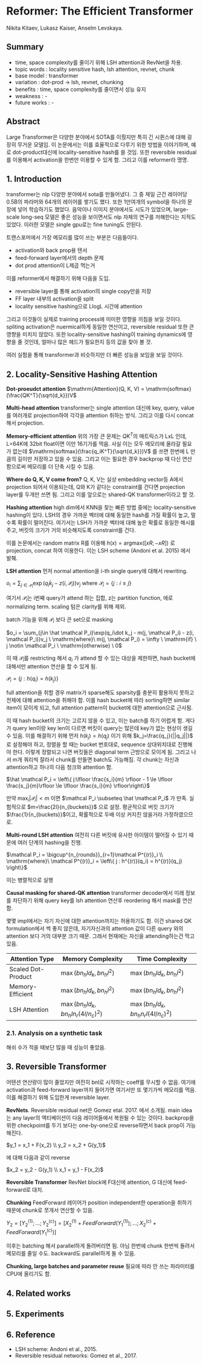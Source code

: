 # Reformer: The Efficient Transformer

Nikita Kitaev, Lukasz Kaiser, Anselm Levskaya.

## Summary

- time, space complexity를 줄이기 위해 LSH attention과 RevNet을 차용.
- topic words : locality sensitive hash, lsh attention, revnet, chunk
- base model : transformer
- variation : dot-prod -> lsh, revnet, chunking
- benefits : time, space complexity를 줄이면서 성능 유지
- weakness : -
- future works : -

## Abstract

Large Transformer은 다양한 분야에서 SOTA를 이뤘지만 특히 긴 시퀸스에 대해 굉장히 무거운 모델임. 이 논문에서는 이를 효율적으로 다루기 위한 방법을 이야기하며, 예로 dot-product대신에 locality-sensitive hash를 쓸 것임. 또한 reversible residual를 이용해서 activation을 한번만 이용할 수 있게 함. 그리고 이를 reformer라 명명.

## 1. Introduction

transformer는 nlp 다양한 분야에서 sota를 만들어냈다. 그 중 제일 근건 레이어당 0.5B의 파라머와 64개의 레이어를 쌓기도 했다. 또한 1만여개의 symbol을 하나의 문장에 넣어 학습하기도 했었다. 음악이나 이미지 분야에서도 시도가 있었으며, large-scale long-seq 모델은 좋은 성능을 보이면서도 nlp 자체의 연구를 저해한다는 지적도 있었다. 이러한 모델은 single gpu로는 fine tuning도 안된다.

트랜스포머에서 가장 메모리를 많이 쓰는 부분은 다음들이다.
- activation와 back prop용 텐서
- feed-forward layer에서의 depth 문제
- dot prod attention이 L제곱 먹는거

이를 reformer에서 해결하기 위해 다음을 도입.
- reversible layer를 통해 activation의 single copy만을 저장
- FF layer 내부의 activation을 split
- locality sensitive hashing으로 LlogL 시간에 attention

그리고 이것들이 실제로 training process에 미미한 영향을 끼침을 보일 것이다. spliting activation은 nuermical하게 동일한 연산이고, reversible residual 또한 큰 영향을 미치지 않았다. 또한 locality-sensitive hashing이 training dynamics에 영향을 줄 것인데, 얼마나 많은 헤드가 필요한지 등의 값을 찾아 볼 것.

여러 실험을 통해 transformer과 비슷하지만 더 빠른 성능을 보임을 보일 것이다.

## 2. Locality-Sensitive Hashing Attention

**Dot-proeudct attention** $\mathrm{Attention}(Q, K, V) = \mathrm{softmax}(\frac{QK^T}{\sqrt{d_k}})V$

**Multi-head attention**  transformer는 single attention 대신에 key, query, value를 여러개로 projection하여 각각을 attention 취하는 방식. 그리고 이를 다시 concat해서 projection.

**Memory-efficient attention** 위의 가장 큰 문제는 $QK^T$의 매트릭스가 LxL 인데, L=64K에 32bit float이면 이만 16기가를 먹음. 사실 이는 모두 메모리에 올라갈 필요가 없는데 $\mathrm{softmax}(\frac{q_iK^T}{\sqrt{d_k}})V$ 를 쓰면 한번에 L 만큼의 길이만 저장하고 있을 수 있음. 그리고 이는 필요한 경우 backprop 때 다신 연산함으로써 메모리를 더 단축 시킬 수 있음.

**Where do Q, K, V come from?** Q, K, V는 실상 embedding vector등 A에서 projection 되어서 이용되는데, Q와 K가 같다는 constraint를 건다면 projection layer를 두개만 쓰면 됨. 그리고 이를 앞으로는 shared-QK transformer이라고 할 것.

**Hashing attention** high dim에서 KNN을 찾는 빠른 방법 중에는 locality-sensitive hashing이 있다. LSH의 경우 가까운 벡터에 대해 동일한 hash를 가질 확률이 높고, 멀수록 확률이 떨어진다. 여기서는 LSH가 가까운 벡터에 대해 높은 확률로 동일한 해시를 주고, 버킷의 크기가 거의 비슷해지도록 constraint를 건다.

이를 논문에서는 random matrix R를 이용해 $h(x) = \mathrm{argmax}([xR; -xR])$ 로 projection, concat 하여 이용한다. 이는 LSH scheme (Andoni et al. 2015) 에서 발췌.

**LSH attention** 먼저 normal attention을 i-th single query에 대해서 rewriting.

$o_i=\sum_{j\in \mathcal P_i}\exp(q_i \dot k_j - z(i, \mathcal P_i))v_j \ \mathrm{where} \ \mathcal P_i = \{j:i\ge j\}$

여기서 $\mathcal P_i$는 i번째 query가 attend 하는 집합, z는 partition function, 에로 normalizing term. scaling 텀은 clarity를 위해 제외.

batch 기능을 위해 $\mathcal P_i$ 보다 큰 set으로 masking

$o_i = \sum_{j\in \hat \mathcal P_i}\exp(q_i\dot k_j - m(j, \mathcal P_i) - z(i, \mathcal P_i))v_j \ \mathrm{where}\ m(j, \mathcal P_i) = \infty \ \mathrm{if} \ j \notin \mathcal P_i \ \mathrm{otherwise} \ 0$

이 때 $\mathcal P_i$를 restricting 해서 $q_i$ 가 attend 할 수 있는 대상을 제한하면, hash bucket에 대해서만 attention 연산을 할 수 있게 됨.

$\mathcal P_i = \{ j:h(q_i)=h(k_j) \}$

full attention을 취할 경우 matrix가 sparse해도 sparsity를 충분히 활용하지 못하고 전체에 대해 attention을 취해야 함. 이를 hash bucket에 따라 sorting하면 similar item이 모이게 되고, full attention pattern이 bucket에 대한 attention으로 근사됨. 

이 때 hash bucket의 크기는 고르지 않을 수 있고, 이는 batch를 하기 어렵게 함. 게다가 query len이랑 key len이 다르면 버킷이 query는 많은데 key가 없는 현상이 생길 수 있음. 이를 해결하기 위해 먼저 $h(k_j) = h(q_j)$ 이기 위해 $k_j=\frac{q_j}{||q_j||}$ 로 설정해야 하고, 정렬을 할 때는 bucket 번호대로, sequence 상대위치대로 진행해야 한다. 이렇게 정렬되고 나면 버킷들은 diagonal term 근방으로 모이게 됨. 그리고 나서 m개 쿼리씩 잘라서 chunk를 만들면 batch도 가능해짐. 각 chunk는 자신과 attention하고 하나의 다음 청크와 attention 함. 

$\hat \mathcal P_i = \left\{ j:\lfloor \frac{s_i}{m} \rfloor - 1 \le \lfloor \frac{s_j}{m}\rfloor \le \lfloor \frac{s_i}{m} \rfloor\right\}$

만약 $\max_i|\mathcal P_i| < m$ 이면 $\mathcal P_i \subseteq \hat \mathcal P_i$ 가 만족. 실험적으로 $m=\frac{2l}{n_{buckets}}$ 으로 설정. 평균적으로 버킷 크기가 $\frac{1}{n_{buckets}}$이고, 확률적으로 두배 이상 커지진 않을거라 가정하였으므로.

**Multi-round LSH attention** 여전히 다른 버킷에 유사한 아이템이 떨어질 수 있기 때문에 여러 단계의 hashing을 진행.

$\mathcal P_i = \bigcup^{n_{rounds}}_{r=1}\mathcal P^{(r)}_i \\ \mathrm{where}\ \mathcal P^{(r)}_i = \left\{ j : h^{(r)}(q_i) = h^{(r)}(q_j) \right\}$

이는 병렬적으로 실행

**Causal masking for shared-QK attention** transformer decoder에서 미래 정보를 차단하기 위해 query key를 lsh attention 연산후 reordering 해서 mask를 연산함.

몇몇 impl에서는 자기 자신에 대한 attention까지는 허용하기도 함. 이건 shared QK formulation에서 썩 좋지 않은데, 자기자신과의 attention 값이 다른 query 와의 attention 보다 거의 대부분 크기 때문. 그래서 현재에는 자신을 attending하는건 막고 있음.

| Attention Type | Memory Complexity | Time Complexity |
|---|---|---|
| Scaled Dot-Product | $\max(bn_hld_k, bn_hl^2)$ | $\max(bn_hld_k, bn_hl^2)$ |
| Memory-Efficient | $\max(bn_hld_k, bn_hl^2)$ | $\max(bn_hld_k, bn_hl^2)$ |
| LSH Attention | $\max(bn_hld_k, bn_hln_r(4l/n_c)^2)$ | $\max(bn_hld_k, bn_hn_rl(4l/n_c)^2)$ |

### 2.1. Analysis on a synthetic task

해쉬 수가 적을 때보단 많을 때 성능이 좋았음.

## 3. Reversible Transformer

어텐션 연산량이 많이 줄었지만 여전히 bnl로 시작하는 coeff를 무시할 수 없음. 여기에 activation과 feed-forward layer까지 들어가면 여기서만 또 몇기가씩 메모리를 먹음. 이를 해결하기 위해 도입한게 reversible layer.

**RevNets**. Reversible residual net은 Gomez etal. 2017. 에서 소개됨. main idea는 any layer의 액티베이션이 다음 레이어들에서 복원될 수 있는 것이다. backprop을 위한 checkpoint를 두기 보다는 one-by-one으로 reverse하면서 back prop이 가능해진다. 

$y_1 = x_1 + F(x_2) \\ y_2 = x_2 + G(y_1)$

에 대해 다음과 같이 reverse

$x_2 = y_2 - G(y_1) \\ x_1 = y_1 - F(x_2)$

**Reversible Transformer** RevNet block에 F대신에 attention, G 대신에 feed-forward로 대치. 

**Chunking** FeedForward 레이어가 position independent한 operation을 취하기 때문에 chunk로 쪼개서 연산할 수 있음.

$Y_2 = \left[ Y^{(1)}_2;...;Y^{(c)}_2\right] = \left[ X^{(1)}_2 + FeedForward(Y^{(1)}_1); ...;X^{(c)}_2 + FeedForward(Y^{(c)}_1) \right]$

이후는 batching 해서 parallel하게 돌려버리면 됨. 아님 한번에 chunk 한번씩 돌려서 메모리를 줄일 수도. backward도 parallel하게 돌 수 있음. 

**Chunking, large batches and parameter reuse** 필요에 따라 안 쓰는 파라미터를 CPU에 올리기도 함. 

## 4. Related works

## 5. Experiments

## 6. Reference
- LSH scheme: Andoni et al., 2015.
- Reversible residual networks: Gomez et al., 2017.